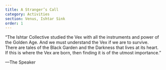 ```yaml
---
title: A Stranger’s Call
category: Activities
section: Venus, Ishtar Sink
order: 1
---
```


“The Ishtar Collective studied the Vex with all the instruments and power of the Golden Age. And we must understand the Vex if we are to survive. There are tales of the Black Garden and the Darkness that lives at its heart. If this is where the Vex are born, then finding it is of the utmost importance.”

—The Speaker
